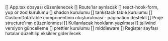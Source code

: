[] App.tsx dosyası düzenlenecek
[] Route'lar ayrılacak
[] react-hook-form, yup or zod kurulumu
[] shadcn kurulumu 
[] tankstack table kurulumu
[] CustomDataTable componentinin oluşturulması - pagination destekli
[] Proje structure'ının düzenlenmesi
[] Kullanılacak hookların yazılması
[] tailwind versiyon güncelleme
[] prettier kurulumu
[] middleware 
[] Register sayfası hatalar düzeltilip eksikler giderilecek